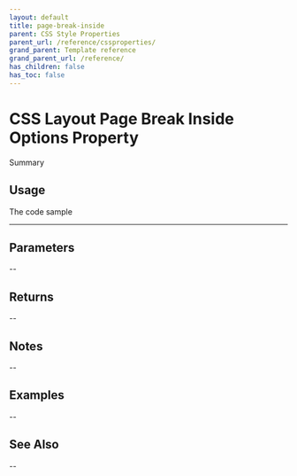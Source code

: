 ```yaml
---
layout: default
title: page-break-inside
parent: CSS Style Properties
parent_url: /reference/cssproperties/
grand_parent: Template reference
grand_parent_url: /reference/
has_children: false
has_toc: false
---
```


# CSS Layout Page Break Inside Options Property

Summary

## Usage

 The code sample

---

## Parameters

--

## Returns 

--

## Notes


-- 

## Examples


--


## See Also


--

